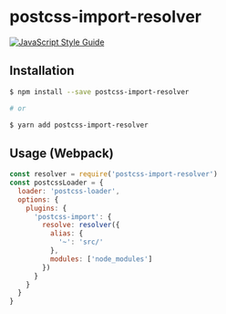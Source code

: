 # postcss-import-resolver

[![JavaScript Style Guide](https://cdn.rawgit.com/standard/standard/master/badge.svg)](https://github.com/standard/standard)

## Installation

``` bash
$ npm install --save postcss-import-resolver

# or

$ yarn add postcss-import-resolver
```

## Usage (Webpack)

```js
const resolver = require('postcss-import-resolver')
const postcssLoader = {
  loader: 'postcss-loader',
  options: {
    plugins: {
      'postcss-import': {
        resolve: resolver({
          alias: {
            '~': 'src/'
          },
          modules: ['node_modules']
        })
      }
    }
  }
}
```
